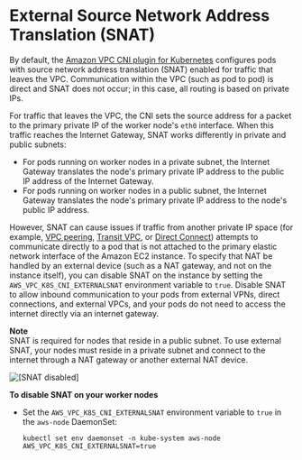 # External Source Network Address Translation \(SNAT\)<a name="external-snat"></a>

By default, the [Amazon VPC CNI plugin for Kubernetes](https://github.com/aws/amazon-vpc-cni-k8s) configures pods with source network address translation \(SNAT\) enabled for traffic that leaves the VPC\. Communication within the VPC \(such as pod to pod\) is direct and SNAT does not occur; in this case, all routing is based on private IPs\.

For traffic that leaves the VPC, the CNI sets the source address for a packet to the primary private IP of the worker node's `eth0` interface\. When this traffic reaches the Internet Gateway, SNAT works differently in private and public subnets:
+ For pods running on worker nodes in a private subnet, the Internet Gateway translates the node's primary private IP address to the public IP address of the Internet Gateway\.
+ For pods running on worker nodes in a public subnet, the Internet Gateway translates the node's primary private IP address to the node's public IP address\.

However, SNAT can cause issues if traffic from another private IP space \(for example, [VPC peering](https://docs.aws.amazon.com/vpc/latest/peering/what-is-vpc-peering.html), [Transit VPC](https://docs.aws.amazon.com/aws-technical-content/latest/aws-vpc-connectivity-options/transit-vpc.html), or [Direct Connect](https://docs.aws.amazon.com/directconnect/latest/UserGuide/Welcome.html)\) attempts to communicate directly to a pod that is not attached to the primary elastic network interface of the Amazon EC2 instance\. To specify that NAT be handled by an external device \(such as a NAT gateway, and not on the instance itself\), you can disable SNAT on the instance by setting the `AWS_VPC_K8S_CNI_EXTERNALSNAT` environment variable to `true`\. Disable SNAT to allow inbound communication to your pods from external VPNs, direct connections, and external VPCs, and your pods do not need to access the internet directly via an internet gateway\.

**Note**  
SNAT is required for nodes that reside in a public subnet\. To use external SNAT, your nodes must reside in a private subnet and connect to the internet through a NAT gateway or another external NAT device\.

![\[SNAT disabled\]](http://docs.aws.amazon.com/eks/latest/userguide/images/SNAT-disabled.jpg)

**To disable SNAT on your worker nodes**
+ Set the `AWS_VPC_K8S_CNI_EXTERNALSNAT` environment variable to `true` in the `aws-node` DaemonSet:

  ```
  kubectl set env daemonset -n kube-system aws-node AWS_VPC_K8S_CNI_EXTERNALSNAT=true
  ```